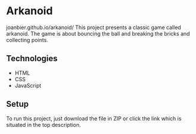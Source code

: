 # Arkanoid
joanbier.github.io/arkanoid/
This project presents a classic game called arkanoid. The game is about bouncing the ball and breaking the bricks and collecting points.

## Technologies
* HTML
* CSS
* JavaScript

## Setup
To run this project, just download the file in ZIP or click the link which is situated in the top description.
